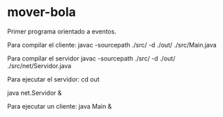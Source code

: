 # mover-bola
Primer programa orientado a eventos.

Para compilar el cliente:
javac -sourcepath ./src/ -d ./out/ ./src/Main.java 

Para compilar el servidor
javac -sourcepath ./src/ -d ./out/ ./src/net/Servidor.java

Para ejecutar el servidor:
cd out 

java net.Servidor &

Para ejecutar un cliente:
java Main &
